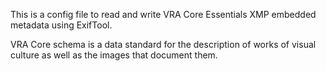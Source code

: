 This is a config file to read and write VRA Core Essentials XMP embedded metadata using ExifTool.

VRA Core schema is a data standard for the description of works of visual culture as well as the images that document them.
